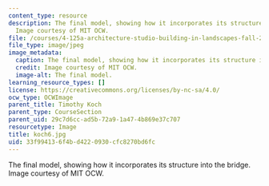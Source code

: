 ```yaml
---
content_type: resource
description: The final model, showing how it incorporates its structure into the bridge.
  Image courtesy of MIT OCW.
file: /courses/4-125a-architecture-studio-building-in-landscapes-fall-2005/33f994136f4bd4220930cfc8270bd6fc_koch6.jpg
file_type: image/jpeg
image_metadata:
  caption: The final model, showing how it incorporates its structure into the bridge.
  credit: Image courtesy of MIT OCW.
  image-alt: The final model.
learning_resource_types: []
license: https://creativecommons.org/licenses/by-nc-sa/4.0/
ocw_type: OCWImage
parent_title: Timothy Koch
parent_type: CourseSection
parent_uid: 29c7d6cc-ad5b-72a9-1a47-4b869e37c707
resourcetype: Image
title: koch6.jpg
uid: 33f99413-6f4b-d422-0930-cfc8270bd6fc
---
```

The final model, showing how it incorporates its structure into the bridge. Image courtesy of MIT OCW.